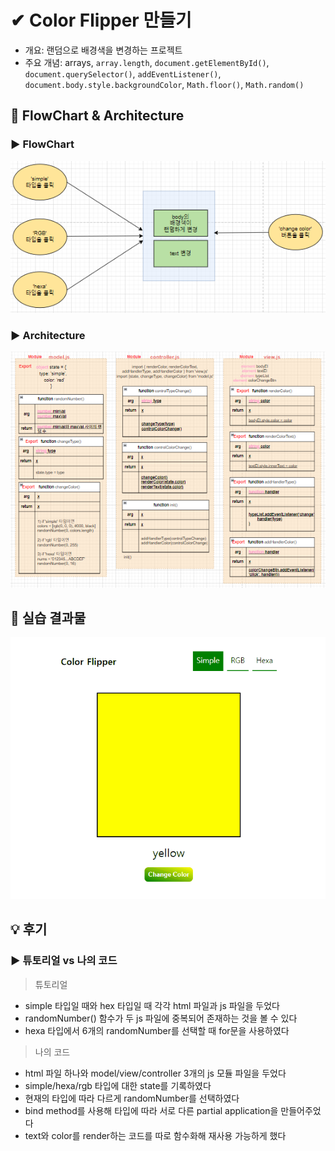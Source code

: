 # ✔ Color Flipper 만들기

-   개요: 랜덤으로 배경색을 변경하는 프로젝트
-   주요 개념: arrays, `array.length`, `document.getElementById()`, `document.querySelector()`, `addEventListener()`, `document.body.style.backgroundColor`, `Math.floor()`, `Math.random()`

## 🎨 FlowChart & Architecture

[](https://app.diagrams.net/?src=about#G14zG424pGA1HCJLosJGQvrHqCUB3w3XJe)

### ▶ FlowChart

![](./image/flowchart2.PNG)

### ▶ Architecture

![](./image/architecture2.PNG)

## 🧩 실습 결과물

![](../gif/1.ColorFlipper_practice1.gif)

## 💡 후기

### ▶ 튜토리얼 vs 나의 코드

> 튜토리얼

-   simple 타입일 때와 hex 타입일 때 각각 html 파일과 js 파일을 두었다
-   randomNumber() 함수가 두 js 파일에 중복되어 존재하는 것을 볼 수 있다
-   hexa 타입에서 6개의 randomNumber를 선택할 때 for문을 사용하였다

> 나의 코드

-   html 파일 하나와 model/view/controller 3개의 js 모듈 파일을 두었다
-   simple/hexa/rgb 타입에 대한 state를 기록하였다
-   현재의 타입에 따라 다르게 randomNumber를 선택하였다
-   bind method를 사용해 타입에 따라 서로 다른 partial application을 만들어주었다
-   text와 color를 render하는 코드를 따로 함수화해 재사용 가능하게 했다
